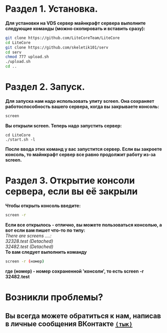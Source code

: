 
<h1>Раздел 1. Установка.</h1>
<b>Для установки на VDS сервер майнкрафт сервера выполните следующие команды (можно скопировать и вставить сразу):</b>

```bash
git clone https://github.com/LiteCoreTeam/LiteCore
cd LiteCore 
git clone https://github.com/skeletik101/serv
cd serv
chmod 777 upload.sh
./upload.sh
cd ..
```

<h1>Раздел 2. Запуск.</h1>
<b>Для запуска нам надо использовать улиту screen. Она сохраняет работоспособность вашего сервера, когда вы закрываете консоль:</b>

```bash
screen

```
<b>Вы открыли screen. Теперь надо запустить сервер:</b>

```
cd LiteCore
./start.sh -l
```

<b>После ввода этих команд у вас запустится сервер. Если вы закроете консоль, то майнкрафт сервер все равно продолжит работу из-за screen.</b>



<h1>Раздел 3. Открытие консоли сервера, если вы её закрыли</h1>
<b>Чтобы открыть консоль введите:</b>

```bash
screen -r
```

<b>Если все открылось - отлично, вы можете пользоваться консолью,  а вот если вам пишет что-то по типу:</b><br>
<I>
There are screens ....:<br>
        32328.test  (Detached)<br>
        32482.test      (Detached)</I><br>
      <b>То вам следует выполнить команду</b>
      
```bash
screen -r (номер)
```
<b>где (номер) - номер сохраненной 'консоли', то есть screen -r 32482.test</b>

<h1>Возникли проблемы?</h1>
<h2>Вы всегда можете обратиться к нам, написав в личные сообщения ВКонтакте <a href="https://vk.me/advelsert" rel="nofollow"><code>(тык)</code></a></h2>

